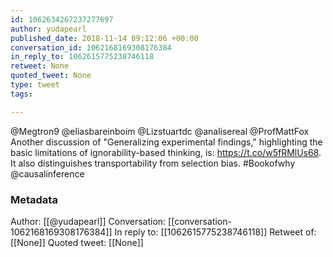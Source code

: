 ```yaml
---
id: 1062634267237277697
author: yudapearl
published_date: 2018-11-14 09:12:06 +00:00
conversation_id: 1062168169308176384
in_reply_to: 1062615775238746118
retweet: None
quoted_tweet: None
type: tweet
tags:

---
```


@Megtron9 @eliasbareinboim @Lizstuartdc @analisereal @ProfMattFox Another discussion of "Generalizing experimental findings," highlighting the basic limitations of ignorability-based thinking, is: https://t.co/w5fRMlUs68. It also distinguishes transportability from selection bias. #Bookofwhy @causalinference

### Metadata

Author: [[@yudapearl]]
Conversation: [[conversation-1062168169308176384]]
In reply to: [[1062615775238746118]]
Retweet of: [[None]]
Quoted tweet: [[None]]
